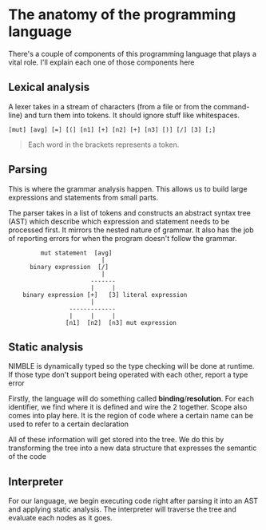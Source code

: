 # The anatomy of the programming language

There's a couple of components of this programming language that plays a vital role. I'll explain each one of those components here

## Lexical analysis

A lexer takes in a stream of characters (from a file or from the command-line) and turn them into tokens. It should ignore stuff like whitespaces.

```
[mut] [avg] [=] [(] [n1] [+] [n2] [+] [n3] [)] [/] [3] [;]
```

> Each word in the brackets represents a token.

## Parsing

This is where the grammar analysis happen. This allows us to build large expressions and statements from small parts.

The parser takes in a list of tokens and constructs an abstract syntax tree (AST) which describe which expression and statement needs to be processed first. It mirrors the nested nature of grammar. It also has the job of reporting errors for when the program doesn't follow the grammar.

```
         mut statement  [avg]
                          |
      binary expression  [/]
                          |
                       -------
                       |     |
    binary expression [+]   [3] literal expression
                       |
                 -------------
                 |     |     |
                [n1]  [n2]  [n3] mut expression
```

## Static analysis

NIMBLE is dynamically typed so the type checking will be done at runtime. If those type don't support being operated with each other, report a type error

Firstly, the language will do something called **binding**/**resolution**. For each identifier, we find where it is defined and wire the 2 together. Scope also comes into play here. It is the region of code where a certain name can be used to refer to a certain declaration

All of these information will get stored into the tree. We do this by transforming the tree into a new data structure that expresses the semantic of the code

## Interpreter

For our language, we begin executing code right after parsing it into an AST and applying static analysis. The interpreter will traverse the tree and evaluate each nodes as it goes.
